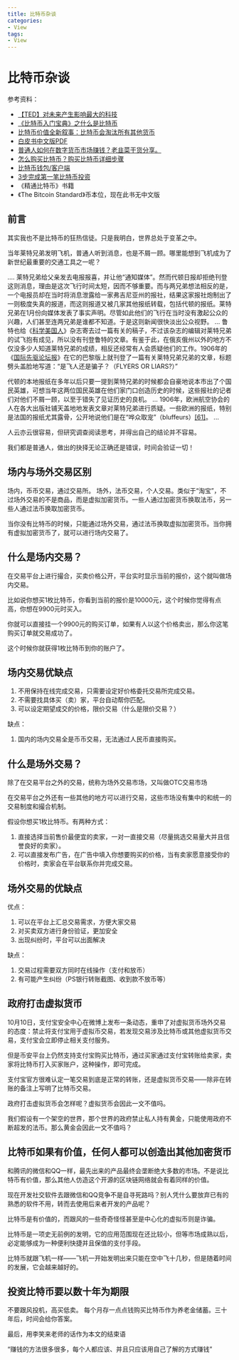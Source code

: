 ```yaml
---
title: 比特币杂谈
categories:
- View
tags:
- View
---
```

比特币杂谈
===
参考资料：
- [【TED】对未来产生影响最大的科技](http://open.163.com/newview/movie/free?pid=MC0Q7LQR3&mid=MC0Q97OP1)
- [《比特币入门宝典》之什么是比特币](http://bjiebtc.com/shenme-bitebi/)
- [比特币价值全新叙事：比特币会淘汰所有其他货币](http://btc66.net/?p=1766)
- [白皮书中文版PDF](https://github.com/GammaGao/bitcoinwhitepaper/blob/master/bitcoin_cn.pdf)
- [普通人如何在数字货币市场赚钱？老韭菜干货分享。](https://www.bilibili.com/video/av67624819/?spm_id_from=trigger_reload)
- [怎么购买比特币？购买比特币详细步骤](https://zhuanlan.zhihu.com/p/67803602)
- [比特币钱包/客户端](https://electrum.org/#download)
- [3步完成第一笔比特币投资](http://bjiebtc.com/rumen-bitebi/)
- 《精通比特币》书籍
- 《The Bitcoin Standard》币本位，现在此书无中文版

## 前言
其实我也不是比特币的狂热信徒。只是我明白，世界总处于变革之中。

当年莱特兄弟发明飞机，普通人听到消息，也是不屑一顾。哪里能想到飞机成为了新世纪最重要的交通工具之一呢？

....
莱特兄弟给父亲发去电报报喜，并让他“通知媒体”。然而代顿日报却拒绝刊登这则消息，理由是这次飞行时间太短，因而不够重要。而与两兄弟想法相反的是，一个电报员却在当时将消息泄露给一家弗吉尼亚州的报社，结果这家报社炮制出了一则极度失真的报道，而这则报道又被几家其他报纸转载，包括代顿的报纸。莱特兄弟在1月份向媒体发表了事实声明。尽管如此他们的飞行在当时没有激起公众的兴趣，人们甚至连两兄弟是谁都不知道。于是这则新闻很快淡出公众视野。
...
鲁特也给《[科学美国人](https://zh.wikipedia.org/wiki/%E7%A7%91%E5%AD%A6%E7%BE%8E%E5%9B%BD%E4%BA%BA "科学美国人")》杂志寄去过一篇有关的稿子，不过该杂志的编辑对莱特兄弟的试飞抱有成见，所以没有刊登鲁特的文章。有鉴于此，在俄亥俄州以外的地方不仅没多少人知道莱特兄弟的成绩，相反还经常有人会质疑他们的工作。1906年的《[国际先驱论坛报](https://zh.wikipedia.org/wiki/%E5%9B%BD%E9%99%85%E5%85%88%E9%A9%B1%E8%AE%BA%E5%9D%9B%E6%8A%A5 "国际先驱论坛报")》在它的巴黎版上就刊登了一篇有关莱特兄弟兄弟的文章，标题劈头盖脸地写道：“是飞人还是骗子？（FLYERS OR LIARS?）”

代顿的本地报纸在多年以后只要一提到莱特兄弟的时候都会自豪地说本市出了个国民英雄，可想当年这两位国民英雄在他们家门口创造历史的时候，这些报社的记者们对他们不屑一顾，以至于错失了见证历史的良机。
...
1906年，欧洲航空协会的人在各大出版社铺天盖地地发表文章对莱特兄弟进行质疑。一些欧洲的报纸，特别是法国的报纸尤其露骨，公开地说他们是在“哗众取宠”（bluffeurs）[[61]](https://zh.wikipedia.org/wiki/%E8%8E%B1%E7%89%B9%E5%85%84%E5%BC%9F#cite_note-WriB-61)。
...

人云亦云很容易，但研究调查阅读思考，并得出自己的结论并不容易。

我们都是普通人，做出的抉择无论正确还是错误，时间会验证一切！

## 场内与场外交易区别

场内，币币交易，通过交易所。
场外，法币交易，个人交易。类似于“淘宝”，不过场外交易的不是商品，而是虚拟加密货币。一些人通过加密货币换取法币，另一些人通过法币换取加密货币。

当你没有比特币的时候，只能通过场外交易，通过法币换取虚拟加密货币。当你拥有虚拟加密货币了，就可以进行场内交易了。

## 什么是场内交易？

在交易平台上进行撮合，买卖价格公开，平台实时显示当前的报价，这个就叫做场内交易。

比如说你想买1枚比特币，你看到当前的报价是10000元，这个时候你觉得有点高，你想在9900元时买入。

你就可以直接挂一个9900元的购买订单，如果有人以这个价格卖出，那么你这笔购买订单就交易成功了。

这个时候你就获得1枚比特币到你的账户了。

## 场内交易优缺点
1.  不用保持在线完成交易，只需要设定好价格委托交易所完成交易。
2.  不需要找具体买（卖）家，平台自动帮你匹配。
3.  可以设定期望成交的价格，限价交易（什么是限价交易？）

缺点：

1.  国内的场内交易全是币币交易，无法通过人民币直接购买。

## 什么是场外交易？

除了在交易平台之外的交易，统称为场外交易市场，又叫做OTC交易市场

在交易平台之外还有一些其他的地方可以进行交易，这些市场没有集中的和统一的交易制度和撮合机制。

假设你想买1枚比特币。有两种方式：

1.  直接选择当前售价最便宜的卖家，一对一直接交易（尽量挑选交易量大并且信誉良好的卖家）。
2.  可以直接发布广告，在广告中填入你想要购买的价格，当有卖家愿意接受你的价格时，卖家会在平台联系你并完成交易。

## 场外交易的优缺点

优点：

1.  可以在平台上汇总交易需求，方便大家交易
2.  对买卖双方进行身份验证，更加安全
3.  出现纠纷时，平台可以出面解决

缺点：

1.  交易过程需要双方同时在线操作（支付和放币）
2.  有可能产生纠纷（PS银行转账截图、收到款不放币等）

## 政府打击虚拟货币

10月10日，支付宝安全中心在微博上发布一条动态，重申了对虚拟货币场外交易的态度：禁止将支付宝用于虚拟币交易，若发现交易涉及比特币或其他虚拟货币交易，支付宝会立即停止相关支付服务。

但是币安平台上仍然支持支付宝购买比特币，通过买家通过支付宝转账给卖家，卖家将比特币打入买家账户，这种操作，即可完成。

支付宝官方很难认定一笔交易到底是正常的转账，还是虚拟货币交易——除非在转账的备注上写明了比特币交易。

政府打击虚拟货币会怎样呢？虚拟货币会因此一文不值吗。

我们假设有一个架空的世界，那个世界的政府禁止私人持有黄金，只能使用政府不断超发的法币。那么黄金会因此一文不值吗？

## 比特币如果有价值，任何人都可以创造出其他加密货币

和腾讯的微信和QQ一样，最先出来的产品最终会垄断绝大多数的市场。不是说比特币有价值，那么其他人仿造这个开源的区块链网络就会有着同样的价值。

现在开发社交软件去跟微信和QQ竞争不是自寻死路吗？别人凭什么要放弃已有的熟悉的软件不用，转而去使用后来者开发的产品呢？

比特币是有价值的，而跟风的一些奇奇怪怪甚至是中心化的虚拟币则是诈骗。

比特币是一项史无前例的发明，它的应用范围现在还比较小，但等市场成熟以后，必定能够成为一种便利快捷并且保值的支付手段。

比特币就跟飞机一样——飞机一开始发明出来只能在空中飞十几秒，但是随着时间的发展，它会越来越好的。

## 投资比特币要以数十年为期限

不要跟风投机，高买低卖。
每个月存一点点钱购买比特币作为养老金储蓄。三十年后，时间会给你答案。

最后，用李笑来老师的话作为本文的结束语

“赚钱的方法很多很多，每个人都应该、并且只应该用自己了解的方式赚钱”
